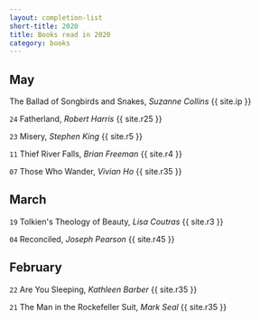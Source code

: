 ```yaml
---
layout: completion-list
short-title: 2020
title: Books read in 2020
category: books
---
```

## May
The Ballad of Songbirds and Snakes, _Suzanne Collins_ {{ site.ip }}

`24` Fatherland, _Robert Harris_ {{ site.r25 }}

`23` Misery, _Stephen King_ {{ site.r5 }}

`11` Thief River Falls, _Brian Freeman_ {{ site.r4 }}

`07` Those Who Wander, _Vivian Ho_ {{ site.r35 }}

## March
`19` Tolkien's Theology of Beauty, _Lisa Coutras_ {{ site.r3 }}

`04` Reconciled, _Joseph Pearson_ {{ site.r45 }}

## February
`22` Are You Sleeping, _Kathleen Barber_ {{ site.r35 }}

`21` The Man in the Rockefeller Suit, _Mark Seal_ {{ site.r35 }}